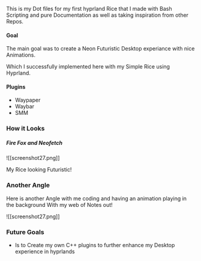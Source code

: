 This is my Dot files for my first hyprland Rice that I made with  Bash Scripting and  pure Documentation as well as taking inspiration from other Repos. 

#### Goal

The main goal was to create a Neon Futuristic Desktop experiance with nice Animations. 

Which I successfully implemented here with my Simple Rice using Hyprland. 

#### Plugins

- Waypaper
- Waybar
- SMM



### How it Looks 

##### Fire Fox and Neofetch 
![[screenshot27.png]]

My Rice looking Futuristic! 

### Another Angle 

Here is another Angle with me coding and having an animation playing in the background With my web of Notes out!


![[screenshot27.png]]

### Future Goals

- Is to Create my own C++ plugins to further enhance my Desktop experience in hyprlands
